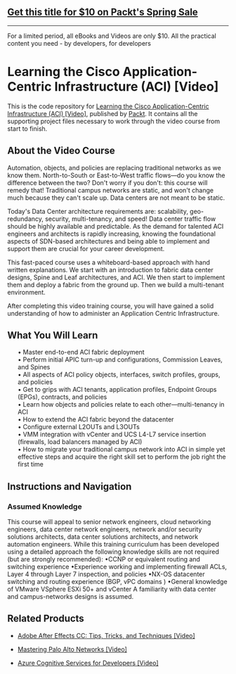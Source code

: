 ## [Get this title for $10 on Packt's Spring Sale](https://www.packt.com/V16074?utm_source=github&utm_medium=packt-github-repo&utm_campaign=spring_10_dollar_2022)
-----
For a limited period, all eBooks and Videos are only $10. All the practical content you need \- by developers, for developers

# Learning the Cisco Application-Centric Infrastructure (ACI) [Video]
This is the code repository for [Learning the Cisco Application-Centric Infrastructure (ACI) [Video]]( https://www.packtpub.com/), published by [Packt](https://www.packtpub.com/?utm_source=github ). It contains all the supporting project files necessary to work through the video course from start to finish.

## About the Video Course
Automation, objects, and policies are replacing traditional networks as we know them. North-to-South or East-to-West traffic flows—do you know the difference between the two? Don't worry if you don't: this course will remedy that! Traditional campus networks are static, and won't change much because they can't scale up. Data centers are not meant to be static.

Today's Data Center architecture requirements are: scalability, geo-redundancy, security, multi-tenancy, and speed! Data center traffic flow should be highly available and predictable. As the demand for talented ACI engineers and architects is rapidly increasing, knowing the foundational aspects of SDN-based architectures and being able to implement and support them are crucial for your career development.

This fast-paced course uses a whiteboard-based approach with hand written explanations. We start with an introduction to fabric data center designs, Spine and Leaf architectures, and ACI. We then start to implement them and deploy a fabric from the ground up. Then we build a multi-tenant environment.

After completing this video training course, you will have gained a solid understanding of how to administer an Application Centric Infrastructure. <br/>

<H2>What You Will Learn</H2>
<DIV class>

<UL>
• Master end-to-end ACI fabric deployment<br/>
• Perform initial APIC turn-up and configurations, Commission Leaves, and Spines<br/>
• All aspects of ACI policy objects, interfaces, switch profiles, groups, and policies<br/>
• Get to grips with ACI tenants, application profiles, Endpoint Groups (EPGs), contracts, and policies<br/>
• Learn how objects and policies relate to each other—multi-tenancy in ACI<br/>
• How to extend the ACI fabric beyond the datacenter<br/>
• Configure external L2OUTs and L3OUTs<br/>
• VMM integration with vCenter and UCS L4-L7 service insertion (firewalls, load balancers managed by ACI)<br/>
• How to migrate your traditional campus network into ACI in simple yet effective steps and acquire the right skill set to perform the   job right the first time<br/>
</LI></UL></DIV>

## Instructions and Navigation
### Assumed Knowledge
This course will appeal to senior network engineers, cloud networking engineers, data center network engineers, network and/or security solutions architects, data center solutions architects, and network automation engineers.
While this training curriculum has been developed using a detailed approach the following knowledge skills are not required (but are strongly recommended):
•CCNP or equivalent routing and switching experience
•Experience working and implementing firewall ACLs, Layer 4 through Layer 7 inspection, and policies
•NX-OS datacenter switching and routing experience (BGP, vPC domains )
•General knowledge of VMware VSphere ESXi 50+ and vCenter
A familiarity with data center and campus-networks designs is assumed.

## Related Products
* [Adobe After Effects CC: Tips, Tricks, and Techniques [Video]](https://www.packtpub.com/business-other/adobe-after-effects-cc-tips-tricks-and-techniques-video)

* [Mastering Palo Alto Networks [Video]](https://www.packtpub.com/networking-and-servers/mastering-palo-alto-networks-video)

* [Azure Cognitive Services for Developers [Video]](https://www.packtpub.com/application-development/azure-cognitive-services-developers-video)
